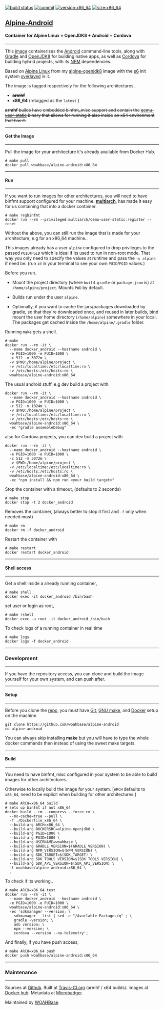 [![build status][251]][232] [![commit][255]][231] [![version:x86_64][256]][235] [![size:x86_64][257]][235]

## [Alpine-Android][234]
#### Container for Alpine Linux + OpenJDK8 + Android + Cordova
---

This [image][233] containerizes the [Android][136] command-line
tools, along with [Gradle][137] and [OpenJDK8][135] for building
native apps, as well as [Cordova][138] for building hybrid
projects, with its [NPM][139] dependencies.

Based on [Alpine Linux][131] from my [alpine-openjdk8][132] image with
the [s6][133] init system [overlayed][134] in it.

The image is tagged respectively for the following architectures,
* ~~**armhf**~~
* **x86_64** (retagged as the `latest` )

~~**armhf** builds have embedded binfmt_misc support and contain the~~
~~[qemu-user-static][105] binary that allows for running it also inside~~
~~an x64 environment that has it.~~

---
#### Get the Image
---

Pull the image for your architecture it's already available from
Docker Hub.

```
# make pull
docker pull woahbase/alpine-android:x86_64
```

---
#### Run
---

If you want to run images for other architectures, you will need
to have binfmt support configured for your machine. [**multiarch**][104],
has made it easy for us containing that into a docker container.

```
# make regbinfmt
docker run --rm --privileged multiarch/qemu-user-static:register --reset
```

Without the above, you can still run the image that is made for your
architecture, e.g for an x86_64 machine..

This images already has a user `alpine` configured to drop
privileges to the passed `PUID`/`PGID` which is ideal if its used
to run in non-root mode. That way you only need to specify the
values at runtime and pass the `-u alpine` if need be. (run `id`
in your terminal to see your own `PUID`/`PGID` values.)

Before you run..

* Mount the project directory (where `build.gradle` or
  `package.json` is) at `/home/alpine/project`. Mounts `PWD` by
  default.

* Builds run under the user `alpine`.

* Optionally, if you want to cache the jars/packages downloaded by
  gradle, so that they're downloaded once, and reused in later
  builds, bind mount the user home directory (`/home/alpine`)
  somewhere in your local. The packages get cached inside the
  `/home/alpine/.gradle` folder.

Running `make` gets a shell.

```
# make
docker run --rm -it \
  --name docker_android --hostname android \
  -e PGID=1000 -e PUID=1000 \
  -c 512 -m 3072m \
  -v $PWD:/home/alpine/project \
  -v /etc/localtime:/etc/localtime:ro \
  -v /etc/hosts:/etc/hosts:ro \
  woahbase/alpine-android:x86_64
```

The usual android stuff. e.g dev build a project with

```
docker run --rm -it \
  --name docker_android --hostname android \
  -e PGID=1000 -e PUID=1000 \
  -c 512 -m 1024m \
  -v $PWD:/home/alpine/project \
  -v /etc/localtime:/etc/localtime:ro \
  -v /etc/hosts:/etc/hosts:ro \
  woahbase/alpine-android:x86_64 \
  -ec "gradle assembleDebug"
```

also for Cordova projects, you can dev build a project with

```
docker run --rm -it \
  --name docker_android --hostname android \
  -e PGID=1000 -e PUID=1000 \
  -c 512 -m 3072m \
  -v $PWD:/home/alpine/project \
  -v /etc/localtime:/etc/localtime:ro \
  -v /etc/hosts:/etc/hosts:ro \
  woahbase/alpine-android:x86_64 \
  -ec "npm install && npm run <your build target>"
```

Stop the container with a timeout, (defaults to 2 seconds)

```
# make stop
docker stop -t 2 docker_android
```

Removes the container, (always better to stop it first and `-f`
only when needed most)

```
# make rm
docker rm -f docker_android
```

Restart the container with

```
# make restart
docker restart docker_android
```

---
#### Shell access
---

Get a shell inside a already running container,

```
# make shell
docker exec -it docker_android /bin/bash
```

set user or login as root,

```
# make rshell
docker exec -u root -it docker_android /bin/bash
```

To check logs of a running container in real time

```
# make logs
docker logs -f docker_android
```

---
### Development
---

If you have the repository access, you can clone and
build the image yourself for your own system, and can push after.

---
#### Setup
---

Before you clone the [repo][231], you must have [Git][101], [GNU make][102],
and [Docker][103] setup on the machine.

```
git clone https://github.com/woahbase/alpine-android
cd alpine-android
```
You can always skip installing **make** but you will have to
type the whole docker commands then instead of using the sweet
make targets.

---
#### Build
---

You need to have binfmt_misc configured in your system to be able
to build images for other architectures.

Otherwise to locally build the image for your system.
[`ARCH` defaults to `x86_64`, need to be explicit when building
for other architectures.]

```
# make ARCH=x86_64 build
# sets up binfmt if not x86_64
docker build --rm --compress --force-rm \
  --no-cache=true --pull \
  -f ./Dockerfile_x86_64 \
  --build-arg ARCH=x86_64 \
  --build-arg DOCKERSRC=alpine-openjdk8 \
  --build-arg PGID=1000 \
  --build-arg PUID=1000 \
  --build-arg USERNAME=woahbase \
  --build-arg GRADLE_VERSION=$(GRADLE_VERSION) \
  --build-arg NPM_VERSION=$(NPM_VERSION) \
  --build-arg SDK_TARGET=$(SDK_TARGET) \
  --build-arg SDK_TOOLS_VERSION=$(SDK_TOOLS_VERSION) \
  --build-arg SDK_API_VERSION=$(SDK_API_VERSION) \
  -t woahbase/alpine-android:x86_64 \
  .
```

To check if its working..

```
# make ARCH=x86_64 test
docker run --rm -it \
  --name docker_android --hostname android \
  -e PGID=1000 -e PUID=1000 \
  woahbase/alpine-android:x86_64 \
  -ec 'sdkmanager --version; \
    sdkmanager --list | sed -e "/Available Packages/q" ; \
    gradle -version; \
    adb version; \
    npm --version; \
    cordova --version --no-telemetry';
```

And finally, if you have push access,

```
# make ARCH=x86_64 push
docker push woahbase/alpine-android:x86_64
```

---
### Maintenance
---

Sources at [Github][106]. Built at [Travis-CI.org][107] (armhf / x64 builds). Images at [Docker hub][108]. Metadata at [Microbadger][109].

Maintained by [WOAHBase][204].

[101]: https://git-scm.com
[102]: https://www.gnu.org/software/make/
[103]: https://www.docker.com
[104]: https://hub.docker.com/r/multiarch/qemu-user-static/
[105]: https://github.com/multiarch/qemu-user-static/releases/
[106]: https://github.com/
[107]: https://travis-ci.org/
[108]: https://hub.docker.com/
[109]: https://microbadger.com/

[131]: https://alpinelinux.org/
[132]: https://hub.docker.com/r/woahbase/alpine-openjdk8
[133]: https://skarnet.org/software/s6/
[134]: https://github.com/just-containers/s6-overlay
[135]: http://openjdk.java.net/
[136]: https://developer.android.com/studio/#command-tools
[137]: https://gradle.org/
[138]: https://cordova.apache.org/
[139]: https://www.npmjs.com/

[201]: https://github.com/woahbase
[202]: https://travis-ci.org/woahbase/
[203]: https://hub.docker.com/u/woahbase
[204]: https://woahbase.online/

[231]: https://github.com/woahbase/alpine-android
[232]: https://travis-ci.org/woahbase/alpine-android
[233]: https://hub.docker.com/r/woahbase/alpine-android
[234]: https://woahbase.online/#/images/alpine-android
[235]: https://microbadger.com/images/woahbase/alpine-android:x86_64

[251]: https://travis-ci.org/woahbase/alpine-android.svg?branch=master

[255]: https://images.microbadger.com/badges/commit/woahbase/alpine-android.svg

[256]: https://images.microbadger.com/badges/version/woahbase/alpine-android:x86_64.svg
[257]: https://images.microbadger.com/badges/image/woahbase/alpine-android:x86_64.svg
